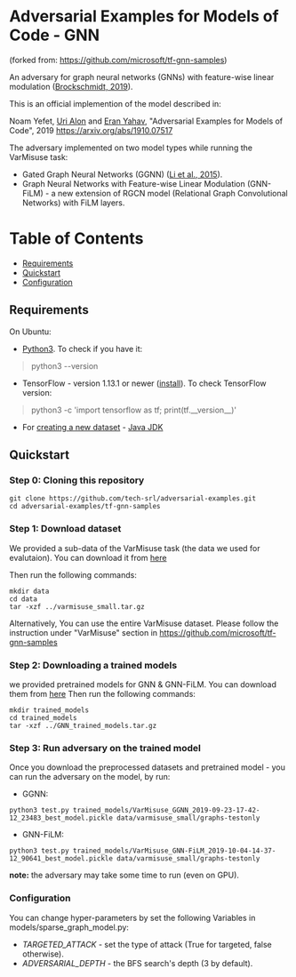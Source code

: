 # Adversarial Examples for Models of Code - GNN
(forked from: https://github.com/microsoft/tf-gnn-samples)

An adversary for graph neural networks (GNNs) with feature-wise linear modulation ([Brockschmidt, 2019](#brockschmidt-2019)).

This is an official implemention of the model described in:

Noam Yefet, [Uri Alon](http://urialon.cswp.cs.technion.ac.il) and [Eran Yahav](http://www.cs.technion.ac.il/~yahave/),
"Adversarial Examples for Models of Code", 2019 
https://arxiv.org/abs/1910.07517

The adversary implemented on two model types while running the VarMisuse task:
* Gated Graph Neural Networks (GGNN) ([Li et al., 2015](#li-et-al-2015)).
* Graph Neural Networks with Feature-wise Linear Modulation (GNN-FiLM) - a new extension of RGCN model (Relational Graph Convolutional Networks) with FiLM layers.

Table of Contents
=================
  * [Requirements](#requirements)
  * [Quickstart](#quickstart)
  * [Configuration](#configuration)

## Requirements
On Ubuntu:
  * [Python3](https://www.linuxbabe.com/ubuntu/install-python-3-6-ubuntu-16-04-16-10-17-04). To check if you have it:
> python3 --version
  * TensorFlow - version 1.13.1 or newer ([install](https://www.tensorflow.org/install/install_linux)). To check TensorFlow version:
> python3 -c 'import tensorflow as tf; print(tf.\_\_version\_\_)'
  * For [creating a new dataset](#creating-and-preprocessing-a-new-java-dataset) - [Java JDK](https://openjdk.java.net/install/)

## Quickstart

### Step 0: Cloning this repository
```
git clone https://github.com/tech-srl/adversarial-examples.git
cd adversarial-examples/tf-gnn-samples
```

### Step 1: Download dataset 
We provided a sub-data of the VarMisuse task (the data we used for evalutaion). You can download it from [here](https://adversarial-examples.s3.amazonaws.com/adversarial+for+gnn/varmisuse_small.tar.gz)

Then run the following commands:
```
mkdir data
cd data
tar -xzf ../varmisuse_small.tar.gz
```

Alternatively, You can use the entire VarMisuse dataset. Please follow the instruction under "VarMisuse" section in https://github.com/microsoft/tf-gnn-samples

### Step 2: Downloading a trained models
we provided pretrained models for GNN & GNN-FiLM. You can download them from [here](https://adversarial-examples.s3.amazonaws.com/adversarial+for+gnn/GNN_trained_models.tar.gz)
Then run the following commands:
```
mkdir trained_models
cd trained_models
tar -xzf ../GNN_trained_models.tar.gz
```

### Step 3: Run adversary on the trained model

Once you download the preprocessed datasets and pretrained model - you can run the adversary on the model, by run:
* GGNN:
```
python3 test.py trained_models/VarMisuse_GGNN_2019-09-23-17-42-12_23483_best_model.pickle data/varmisuse_small/graphs-testonly
```

* GNN-FiLM:
```
python3 test.py trained_models/VarMisuse_GNN-FiLM_2019-10-04-14-37-12_90641_best_model.pickle data/varmisuse_small/graphs-testonly
```

**note:** the adversary may take some time to run (even on GPU).

### Configuration

You can change hyper-parameters by set the following Variables in models/sparse_graph_model.py:
* _TARGETED_ATTACK_ - set the type of attack (True for targeted, false otherwise).
* _ADVERSARIAL_DEPTH_ - the BFS search's depth (3 by default).
